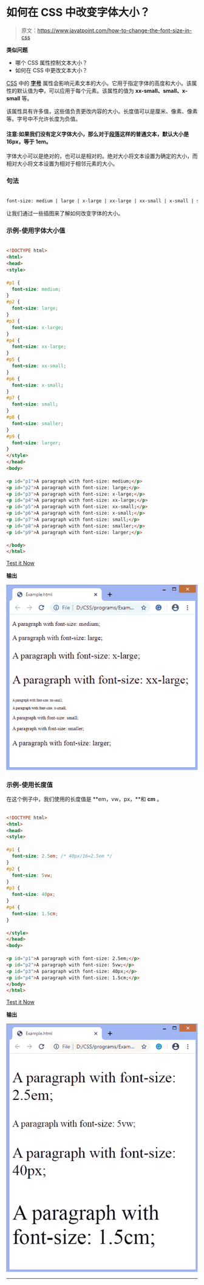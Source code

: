 # 如何在 CSS 中改变字体大小？

> 原文：<https://www.javatpoint.com/how-to-change-the-font-size-in-css>

**类似问题**

*   哪个 CSS 属性控制文本大小？
*   如何在 CSS 中更改文本大小？

[CSS](https://www.javatpoint.com/css-tutorial) 中的 **[字号](https://www.javatpoint.com/css-font-size)** 属性会影响元素文本的大小。它用于指定字体的高度和大小。该属性的默认值为**中**，可以应用于每个元素。该属性的值为 **xx-small、small、x-small** 等。

该属性具有许多值，这些值负责更改内容的大小。长度值可以是厘米、像素、像素等。字号中不允许长度为负值。

#### 注意:如果我们没有定义字体大小，那么对于[段落](https://www.javatpoint.com/html-paragraph)这样的普通文本，默认大小是 16px，等于 1em。

字体大小可以是绝对的，也可以是相对的。绝对大小将文本设置为确定的大小，而相对大小将文本设置为相对于相邻元素的大小。

### 句法

```html

font-size: medium | large | x-large | xx-large | xx-small | x-small | small |smaller| larger | length;

```

让我们通过一些插图来了解如何改变字体的大小。

### 示例-使用字体大小值

```html

<!DOCTYPE html>  
<html>  
<head>  
<style>  

#p1 {  
  font-size: medium;  
}  
#p2 {  
  font-size: large;  
}
#p3 {  
  font-size: x-large;  
}  
#p4 {  
  font-size: xx-large;  
}  
#p5 {  
  font-size: xx-small;  
}  
#p6 {  
  font-size: x-small;  
}
#p7 {  
  font-size: small;  
}    
#p8 {  
  font-size: smaller;  
}    
#p9 {  
  font-size: larger;  
}        
</style>  
</head>  
<body>  

<p id="p1">A paragraph with font-size: medium;</p>  
<p id="p2">A paragraph with font-size: large;</p>  
<p id="p3">A paragraph with font-size: x-large;</p>  
<p id="p4">A paragraph with font-size: xx-large;</p>  
<p id="p5">A paragraph with font-size: xx-small;</p>  
<p id="p6">A paragraph with font-size: x-small;</p>  
<p id="p7">A paragraph with font-size: small;</p>  
<p id="p8">A paragraph with font-size: smaller;</p>  
<p id="p9">A paragraph with font-size: larger;</p>  

</body>  
</html>

```

[Test it Now](https://www.javatpoint.com/oprweb/test.jsp?filename=how-to-change-the-font-size-in-css1)

**输出**

![How to change the font size in CSS](img/b41b06d0d8b1239be009fdc14e30160a.png)

### 示例-使用长度值

在这个例子中，我们使用的长度值是 **em，vw，px，**和 **cm** 。

```html

<!DOCTYPE html>  
<html>  
<head>  
<style>  

#p1 {  
  font-size: 2.5em; /* 40px/16=2.5em */  
}  
#p2 {  
  font-size: 5vw;  
}
#p3 {  
  font-size: 40px;  
}  
#p4 {  
  font-size: 1.5cm;  
}  

</style>  
</head>  
<body>  

<p id="p1">A paragraph with font-size: 2.5em;</p>  
<p id="p2">A paragraph with font-size: 5vw;</p>  
<p id="p3">A paragraph with font-size: 40px;</p>  
<p id="p4">A paragraph with font-size: 1.5cm;</p>    
</body>  
</html>

```

[Test it Now](https://www.javatpoint.com/oprweb/test.jsp?filename=how-to-change-the-font-size-in-css2)

**输出**

![How to change the font size in CSS](img/1e54b833a39a6fe7b23f68b2065d9106.png)

* * *